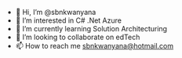 - 👋 Hi, I’m @sbnkwanyana
- 👀 I’m interested in C# .Net Azure
- 🌱 I’m currently learning Solution Architecturing
- 💞️ I’m looking to collaborate on edTech
- 📫 How to reach me sbnkwanyana@hotmail.com

<!---
sbnkwanyana/sbnkwanyana is a ✨ special ✨ repository because its `README.md` (this file) appears on your GitHub profile.
You can click the Preview link to take a look at your changes.
--->
